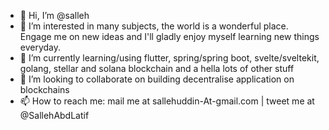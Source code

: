 - 👋 Hi, I’m @salleh
- 👀 I’m interested in many subjects, the world is a wonderful place. Engage me on new ideas and I'll gladly enjoy myself learning new things everyday.
- 🌱 I’m currently learning/using flutter, spring/spring boot, svelte/sveltekit, golang, stellar and solana blockchain and a hella lots of other stuff
- 💞️ I’m looking to collaborate on building decentralise application on blockchains
- 📫 How to reach me: mail me at sallehuddin-At-gmail.com | tweet me at @SallehAbdLatif

<!---
salleh/salleh is a ✨ special ✨ repository because its `README.md` (this file) appears on your GitHub profile.
You can click the Preview link to take a look at your changes.
--->
